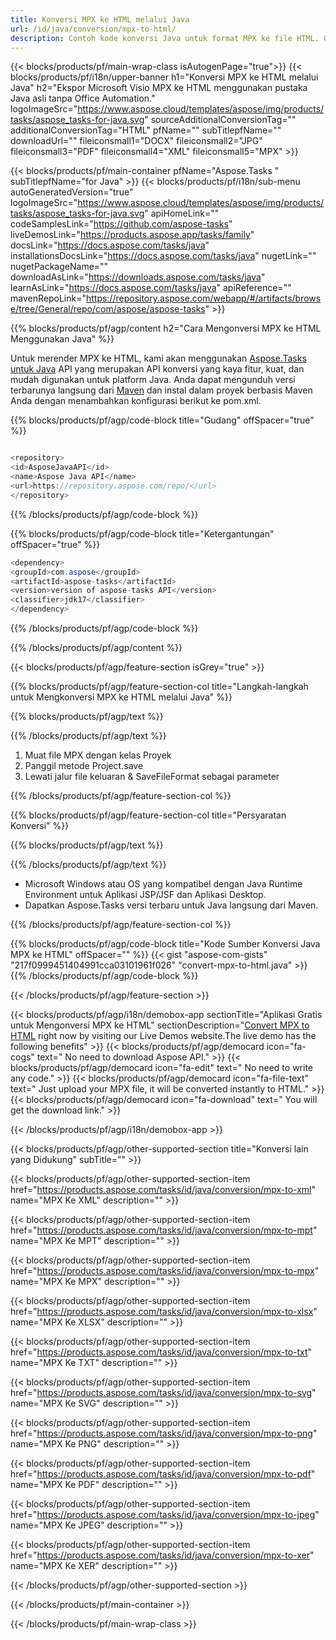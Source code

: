 ```yaml
---
title: Konversi MPX ke HTML melalui Java 
url: /id/java/conversion/mpx-to-html/ 
description: Contoh kode konversi Java untuk format MPX ke file HTML. Gunakan kode contoh ini untuk mengonversi MPX ke HTML dalam aplikasi berbasis Web atau Desktop Java apa pun.
---
```


{{< blocks/products/pf/main-wrap-class isAutogenPage="true">}}
{{< blocks/products/pf/i18n/upper-banner h1="Konversi MPX ke HTML melalui Java" h2="Ekspor Microsoft Visio MPX ke HTML menggunakan pustaka Java asli tanpa Office Automation." logoImageSrc="https://www.aspose.cloud/templates/aspose/img/products/tasks/aspose_tasks-for-java.svg" sourceAdditionalConversionTag="" additionalConversionTag="HTML" pfName="" subTitlepfName="" downloadUrl="" fileiconsmall1="DOCX" fileiconsmall2="JPG" fileiconsmall3="PDF" fileiconsmall4="XML" fileiconsmall5="MPX" >}}

{{< blocks/products/pf/main-container pfName="Aspose.Tasks " subTitlepfName="for Java" >}}
{{< blocks/products/pf/i18n/sub-menu autoGeneratedVersion="true" logoImageSrc="https://www.aspose.cloud/templates/aspose/img/products/tasks/aspose_tasks-for-java.svg" apiHomeLink="" codeSamplesLink="https://github.com/aspose-tasks" liveDemosLink="https://products.aspose.app/tasks/family" docsLink="https://docs.aspose.com/tasks/java" installationsDocsLink="https://docs.aspose.com/tasks/java" nugetLink="" nugetPackageName="" downloadAsLink="https://downloads.aspose.com/tasks/java" learnAsLink="https://docs.aspose.com/tasks/java" apiReference="" mavenRepoLink="https://repository.aspose.com/webapp/#/artifacts/browse/tree/General/repo/com/aspose/aspose-tasks" >}}

{{% blocks/products/pf/agp/content h2="Cara Mengonversi MPX ke HTML Menggunakan Java" %}}

Untuk merender MPX ke HTML, kami akan menggunakan
 [Aspose.Tasks untuk Java](https://products.aspose.com/tasks/java)
 API yang merupakan API konversi yang kaya fitur, kuat, dan mudah digunakan untuk platform Java. Anda dapat mengunduh versi terbarunya langsung dari
 [Maven](https://repository.aspose.com/webapp/#/artifacts/browse/tree/General/repo/com/aspose/aspose-tasks)
 dan instal dalam proyek berbasis Maven Anda dengan menambahkan konfigurasi berikut ke pom.xml.

{{% blocks/products/pf/agp/code-block title="Gudang" offSpacer="true" %}}

```cs

<repository>
<id>AsposeJavaAPI</id>
<name>Aspose Java API</name>
<url>https://repository.aspose.com/repo/</url>
</repository>

```

{{% /blocks/products/pf/agp/code-block %}}

{{% blocks/products/pf/agp/code-block title="Ketergantungan" offSpacer="true" %}}

```cs
<dependency>
<groupId>com.aspose</groupId>
<artifactId>aspose-tasks</artifactId>
<version>version of aspose-tasks API</version>
<classifier>jdk17</classifier>
</dependency>

```

{{% /blocks/products/pf/agp/code-block %}}

{{% /blocks/products/pf/agp/content %}}

{{< blocks/products/pf/agp/feature-section isGrey="true" >}}

{{% blocks/products/pf/agp/feature-section-col title="Langkah-langkah untuk Mengkonversi MPX ke HTML melalui Java" %}}

{{% blocks/products/pf/agp/text %}}

{{% /blocks/products/pf/agp/text %}}

1. Muat file MPX dengan kelas Proyek
1. Panggil metode Project.save
1. Lewati jalur file keluaran & SaveFileFormat sebagai parameter

{{% /blocks/products/pf/agp/feature-section-col %}}

{{% blocks/products/pf/agp/feature-section-col title="Persyaratan Konversi" %}}

{{% blocks/products/pf/agp/text %}}

{{% /blocks/products/pf/agp/text %}}

- Microsoft Windows atau OS yang kompatibel dengan Java Runtime Environment untuk Aplikasi JSP/JSF dan Aplikasi Desktop.
- Dapatkan Aspose.Tasks versi terbaru untuk Java langsung dari Maven.

{{% /blocks/products/pf/agp/feature-section-col %}}

{{% blocks/products/pf/agp/code-block title="Kode Sumber Konversi Java MPX ke HTML" offSpacer="" %}}
{{< gist "aspose-com-gists" "217f0999451404991cca03101961f026" "convert-mpx-to-html.java" >}}
{{% /blocks/products/pf/agp/code-block %}}

{{< /blocks/products/pf/agp/feature-section >}}

<!-- aboutfile Starts -->

{{< blocks/products/pf/agp/i18n/demobox-app sectionTitle="Aplikasi Gratis untuk Mengonversi MPX ke HTML" sectionDescription="[Convert MPX to HTML](https://products.aspose.app/tasks/conversion/mpx-to-html) right now by visiting our Live Demos website.The live demo has the following benefits" >}}
        {{< blocks/products/pf/agp/democard icon="fa-cogs" text=" No need to download Aspose API." >}}
        {{< blocks/products/pf/agp/democard icon="fa-edit" text=" No need to write any code." >}}
        {{< blocks/products/pf/agp/democard icon="fa-file-text" text=" Just upload your MPX file, it will be converted instantly to HTML." >}}
        {{< blocks/products/pf/agp/democard icon="fa-download" text=" You will get the download link." >}}

{{< /blocks/products/pf/agp/i18n/demobox-app >}}

<!-- aboutfile Ends -->

{{< blocks/products/pf/agp/other-supported-section title="Konversi lain yang Didukung" subTitle="" >}}

{{< blocks/products/pf/agp/other-supported-section-item href="https://products.aspose.com/tasks/id/java/conversion/mpx-to-xml" name="MPX Ke XML" description="" >}}

{{< blocks/products/pf/agp/other-supported-section-item href="https://products.aspose.com/tasks/id/java/conversion/mpx-to-mpt" name="MPX Ke MPT" description="" >}}

{{< blocks/products/pf/agp/other-supported-section-item href="https://products.aspose.com/tasks/id/java/conversion/mpx-to-mpx" name="MPX Ke MPX" description="" >}}

{{< blocks/products/pf/agp/other-supported-section-item href="https://products.aspose.com/tasks/id/java/conversion/mpx-to-xlsx" name="MPX Ke XLSX" description="" >}}

{{< blocks/products/pf/agp/other-supported-section-item href="https://products.aspose.com/tasks/id/java/conversion/mpx-to-txt" name="MPX Ke TXT" description="" >}}

{{< blocks/products/pf/agp/other-supported-section-item href="https://products.aspose.com/tasks/id/java/conversion/mpx-to-svg" name="MPX Ke SVG" description="" >}}

{{< blocks/products/pf/agp/other-supported-section-item href="https://products.aspose.com/tasks/id/java/conversion/mpx-to-png" name="MPX Ke PNG" description="" >}}

{{< blocks/products/pf/agp/other-supported-section-item href="https://products.aspose.com/tasks/id/java/conversion/mpx-to-pdf" name="MPX Ke PDF" description="" >}}

{{< blocks/products/pf/agp/other-supported-section-item href="https://products.aspose.com/tasks/id/java/conversion/mpx-to-jpeg" name="MPX Ke JPEG" description="" >}}

{{< blocks/products/pf/agp/other-supported-section-item href="https://products.aspose.com/tasks/id/java/conversion/mpx-to-xer" name="MPX Ke XER" description="" >}}



{{< /blocks/products/pf/agp/other-supported-section >}}

{{< /blocks/products/pf/main-container >}}
    
{{< /blocks/products/pf/main-wrap-class >}}
